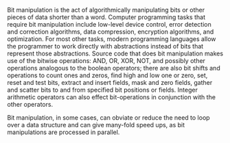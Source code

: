 Bit manipulation is the act of algorithmically manipulating bits or other pieces of data shorter than a word. Computer programming tasks that require bit manipulation include low-level device control, error detection and correction algorithms, data compression, encryption algorithms, and optimization. For most other tasks, modern programming languages allow the programmer to work directly with abstractions instead of bits that represent those abstractions. Source code that does bit manipulation makes use of the bitwise operations: AND, OR, XOR, NOT, and possibly other operations analogous to the boolean operators; there are also bit shifts and operations to count ones and zeros, find high and low one or zero, set, reset and test bits, extract and insert fields, mask and zero fields, gather and scatter bits to and from specified bit positions or fields. Integer arithmetic operators can also effect bit-operations in conjunction with the other operators.



Bit manipulation, in some cases, can obviate or reduce the need to loop over a data structure and can give many-fold speed ups, as bit manipulations are processed in parallel.
